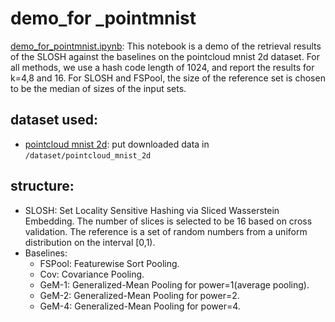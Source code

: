 # demo_for _pointmnist
[demo_for_pointmnist.ipynb](https://github.com/mint-vu/SLOSH/blob/main/notebooks/demo_for_pointmnist.ipynb): This notebook is a demo of the retrieval results of the SLOSH against the baselines on the pointcloud mnist 2d dataset. For all methods, we use a hash code length of 1024, and report the results for k=4,8 and 16. For SLOSH and FSPool, the size of the reference set is chosen to be the median of sizes of the input sets.

## dataset used: 
* [pointcloud mnist 2d](https://www.kaggle.com/cristiangarcia/pointcloudmnist2d): put downloaded data in ```/dataset/pointcloud_mnist_2d```

## structure:
* SLOSH: Set Locality Sensitive Hashing via Sliced Wasserstein Embedding. The number of slices is selected to be 16 based on cross validation. The reference is a set of random numbers from a uniform distribution on the interval [0,1).
* Baselines:
    - FSPool: Featurewise Sort Pooling.
    - Cov: Covariance Pooling.
    - GeM-1: Generalized-Mean Pooling for power=1(average pooling). 
    - GeM-2: Generalized-Mean Pooling for power=2.  
    - GeM-4: Generalized-Mean Pooling for power=4.  



